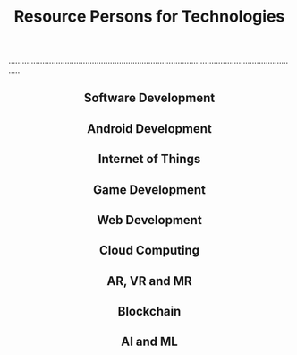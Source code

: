 # <center>Resource Persons for Technologies</center>
\
\
.................................................................................................................................
## <center>Software Development</center>

## <center>Android Development</center>

## <center>Internet of Things</center>

## <center>Game Development</center>

## <center>Web Development</center>

## <center>Cloud Computing</center>

## <center>AR, VR and MR</center>

## <center>Blockchain</center>

## <center>AI and ML</center>
